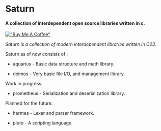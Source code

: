 # Saturn

#### A collection of interdependent open source libraries written in c.

[!["Buy Me A Coffee"](https://www.buymeacoffee.com/assets/img/custom_images/orange_img.png)](https://www.buymeacoffee.com/aquarius0x1000)

*Saturn is a collection of modern interdependent libraries written in C23.*

Saturn as of now consists of :

- aquarius - Basic data structure and math library.

- deimos - Very basic file I/O, and management library. 

Work in progress:

- prometheus - Serialization and  deserialization library. 

Planned for the future:

- hermes - Lexer and parser framework.

- pluto -  A scripting language.
